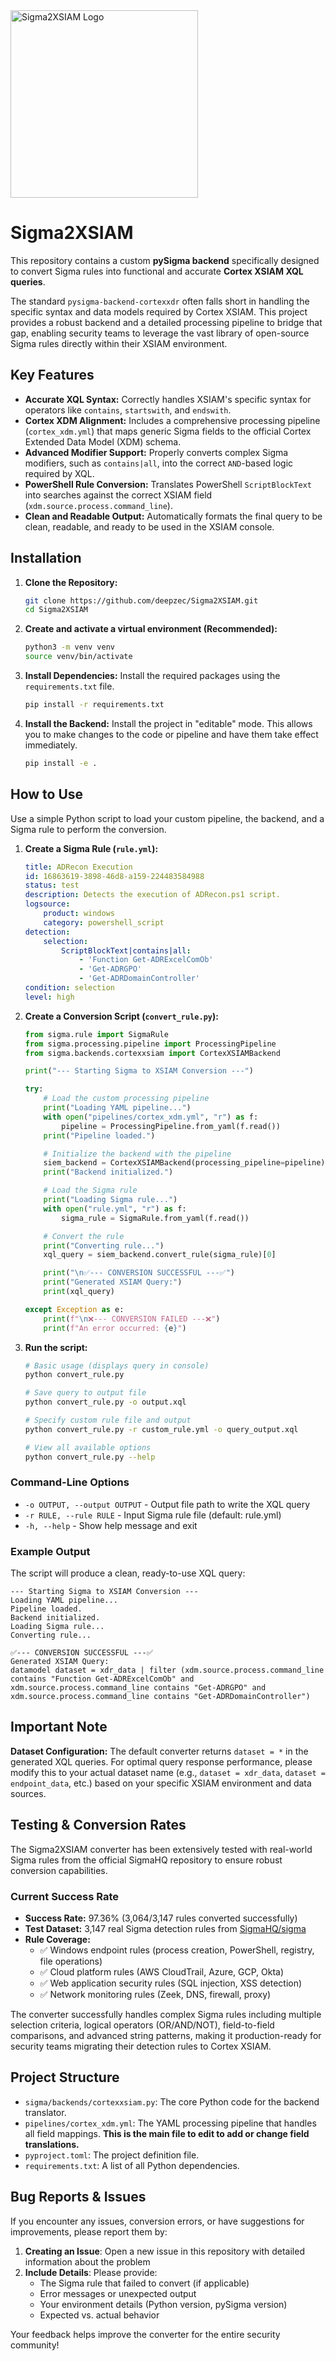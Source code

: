 <img src="logo.png" alt="Sigma2XSIAM Logo" width="300">

#  Sigma2XSIAM

This repository contains a custom **pySigma backend** specifically designed to convert Sigma rules into functional and accurate **Cortex XSIAM XQL queries**.

The standard `pysigma-backend-cortexxdr` often falls short in handling the specific syntax and data models required by Cortex XSIAM. This project provides a robust backend and a detailed processing pipeline to bridge that gap, enabling security teams to leverage the vast library of open-source Sigma rules directly within their XSIAM environment.

## Key Features

* **Accurate XQL Syntax:** Correctly handles XSIAM's specific syntax for operators like `contains`, `startswith`, and `endswith`.
* **Cortex XDM Alignment:** Includes a comprehensive processing pipeline (`cortex_xdm.yml`) that maps generic Sigma fields to the official Cortex Extended Data Model (XDM) schema.
* **Advanced Modifier Support:** Properly converts complex Sigma modifiers, such as `contains|all`, into the correct `AND`-based logic required by XQL.
* **PowerShell Rule Conversion:** Translates PowerShell `ScriptBlockText` into searches against the correct XSIAM field (`xdm.source.process.command_line`).
* **Clean and Readable Output:** Automatically formats the final query to be clean, readable, and ready to be used in the XSIAM console.

## Installation

1.  **Clone the Repository:**
    ```bash
    git clone https://github.com/deepzec/Sigma2XSIAM.git
    cd Sigma2XSIAM
    ```

2.  **Create and activate a virtual environment (Recommended):**
    ```bash
    python3 -m venv venv
    source venv/bin/activate
    ```

3.  **Install Dependencies:**
    Install the required packages using the `requirements.txt` file.
    ```bash
    pip install -r requirements.txt
    ```

4.  **Install the Backend:**
    Install the project in "editable" mode. This allows you to make changes to the code or pipeline and have them take effect immediately.
    ```bash
    pip install -e .
    ```

## How to Use

Use a simple Python script to load your custom pipeline, the backend, and a Sigma rule to perform the conversion.

1.  **Create a Sigma Rule (`rule.yml`):**
    ```yaml
    title: ADRecon Execution
    id: 16863619-3898-46d8-a159-224483584988
    status: test
    description: Detects the execution of ADRecon.ps1 script.
    logsource:
        product: windows
        category: powershell_script
    detection:
        selection:
            ScriptBlockText|contains|all:
                - 'Function Get-ADRExcelComOb'
                - 'Get-ADRGPO'
                - 'Get-ADRDomainController'
    condition: selection
    level: high
    ```

2.  **Create a Conversion Script (`convert_rule.py`):**
    ```python
    from sigma.rule import SigmaRule
    from sigma.processing.pipeline import ProcessingPipeline
    from sigma.backends.cortexxsiam import CortexXSIAMBackend

    print("--- Starting Sigma to XSIAM Conversion ---")

    try:
        # Load the custom processing pipeline
        print("Loading YAML pipeline...")
        with open("pipelines/cortex_xdm.yml", "r") as f:
            pipeline = ProcessingPipeline.from_yaml(f.read())
        print("Pipeline loaded.")

        # Initialize the backend with the pipeline
        siem_backend = CortexXSIAMBackend(processing_pipeline=pipeline)
        print("Backend initialized.")

        # Load the Sigma rule
        print("Loading Sigma rule...")
        with open("rule.yml", "r") as f:
            sigma_rule = SigmaRule.from_yaml(f.read())

        # Convert the rule
        print("Converting rule...")
        xql_query = siem_backend.convert_rule(sigma_rule)[0]

        print("\n✅--- CONVERSION SUCCESSFUL ---✅")
        print("Generated XSIAM Query:")
        print(xql_query)

    except Exception as e:
        print(f"\n❌--- CONVERSION FAILED ---❌")
        print(f"An error occurred: {e}")
    ```

3.  **Run the script:**
    ```bash
    # Basic usage (displays query in console)
    python convert_rule.py
    
    # Save query to output file
    python convert_rule.py -o output.xql
    
    # Specify custom rule file and output
    python convert_rule.py -r custom_rule.yml -o query_output.xql
    
    # View all available options
    python convert_rule.py --help
    ```

### Command-Line Options

- `-o OUTPUT, --output OUTPUT` - Output file path to write the XQL query
- `-r RULE, --rule RULE` - Input Sigma rule file (default: rule.yml)
- `-h, --help` - Show help message and exit

### Example Output

The script will produce a clean, ready-to-use XQL query:
```
--- Starting Sigma to XSIAM Conversion ---
Loading YAML pipeline...
Pipeline loaded.
Backend initialized.
Loading Sigma rule...
Converting rule...

✅--- CONVERSION SUCCESSFUL ---✅
Generated XSIAM Query:
datamodel dataset = xdr_data | filter (xdm.source.process.command_line contains "Function Get-ADRExcelComOb" and xdm.source.process.command_line contains "Get-ADRGPO" and xdm.source.process.command_line contains "Get-ADRDomainController")
```

## Important Note

**Dataset Configuration:** The default converter returns `dataset = *` in the generated XQL queries. For optimal query response performance, please modify this to your actual dataset name (e.g., `dataset = xdr_data`, `dataset = endpoint_data`, etc.) based on your specific XSIAM environment and data sources.

## Testing & Conversion Rates

The Sigma2XSIAM converter has been extensively tested with real-world Sigma rules from the official SigmaHQ repository to ensure robust conversion capabilities.

### Current Success Rate
- **Success Rate:** 97.36% (3,064/3,147 rules converted successfully)
- **Test Dataset:** 3,147 real Sigma detection rules from [SigmaHQ/sigma](https://github.com/SigmaHQ/sigma)
- **Rule Coverage:** 
  - ✅ Windows endpoint rules (process creation, PowerShell, registry, file operations)
  - ✅ Cloud platform rules (AWS CloudTrail, Azure, GCP, Okta)
  - ✅ Web application security rules (SQL injection, XSS detection)
  - ✅ Network monitoring rules (Zeek, DNS, firewall, proxy)

The converter successfully handles complex Sigma rules including multiple selection criteria, logical operators (OR/AND/NOT), field-to-field comparisons, and advanced string patterns, making it production-ready for security teams migrating their detection rules to Cortex XSIAM.

## Project Structure

* `sigma/backends/cortexxsiam.py`: The core Python code for the backend translator.
* `pipelines/cortex_xdm.yml`: The YAML processing pipeline that handles all field mappings. **This is the main file to edit to add or change field translations.**
* `pyproject.toml`: The project definition file.
* `requirements.txt`: A list of all Python dependencies.

## Bug Reports & Issues

If you encounter any issues, conversion errors, or have suggestions for improvements, please report them by:

1. **Creating an Issue**: Open a new issue in this repository with detailed information about the problem
2. **Include Details**: Please provide:
   - The Sigma rule that failed to convert (if applicable)
   - Error messages or unexpected output
   - Your environment details (Python version, pySigma version)
   - Expected vs. actual behavior

Your feedback helps improve the converter for the entire security community!
